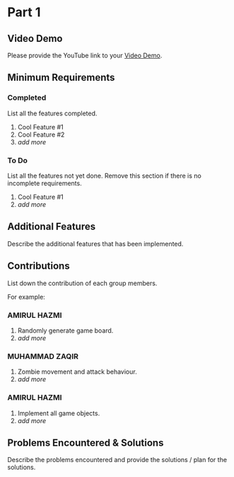 # Part 1

## Video Demo

Please provide the YouTube link to your [Video Demo](https://youtube.com).

## Minimum Requirements

### Completed

List all the features completed.

1. Cool Feature #1
2. Cool Feature #2
3. *add more*

### To Do

List all the features not yet done. Remove this section if there is no incomplete requirements.

1. Cool Feature #1
2. *add more*

## Additional Features

Describe the additional features that has been implemented.

## Contributions

List down the contribution of each group members.

For example:

### AMIRUL HAZMI

1. Randomly generate game board.
2. *add more*

### MUHAMMAD ZAQIR

1. Zombie movement and attack behaviour.
2. *add more*

### AMIRUL HAZMI 

1. Implement all game objects.
2. *add more*

## Problems Encountered & Solutions

Describe the problems encountered and provide the solutions / plan for the solutions.